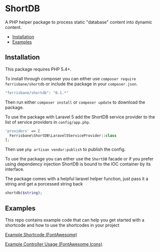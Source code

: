 # ShortDB
A PHP helper package to process static "database" content into dynamic content.

- [Installation](#installation)
- [Examples](#examples)

## Installation
This package requires PHP 5.4+.

To install through composer you can either use `composer require ferrisbane/shortdb` or include the package in your `composer.json`.

```php
"ferrisbane/shortdb": "0.1.*"
```

Then run either `composer install` or `composer update` to download the package.

To use the package with Laravel 5 add the ShortDB service provider to the list of service providers in `config/app.php`.

```php
'providers' => [
  Ferrisbane\ShortDB\Laravel5ServiceProvider::class
];
```

Then use `php artisan vendor:publish` to publish the config. 

To use the package you can either use the `ShortDB` facade or if you prefer using dependency injection ShortDB is bound to the IOC container by its interface.

The package comes with a helpful laravel helper function, just pass it a string and get a porcessed string back

```php
shortdb($string);
```


## Examples

This repo contains example code that can help you get started with a shortcode and how to use the shortcodes in your project

[Example Shortcode (FontAwesome)](ExampleShortcode.md)

[Example Controller Usage (FontAwesome Icons)](ExampleUsage.md)